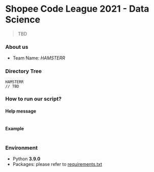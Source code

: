 # Shopee Code League 2021 - Data Science

> TBD

### About us

- Team Name: _HAMSTERR_

### Directory Tree

```
HAMSTERR
// TBD
```

### How to run our script?

#### Help message

```
```

#### Example

```
```

### Environment

- Python **3.9.0**
- Packages: please refer to [requirements.txt](requirements.txt)
